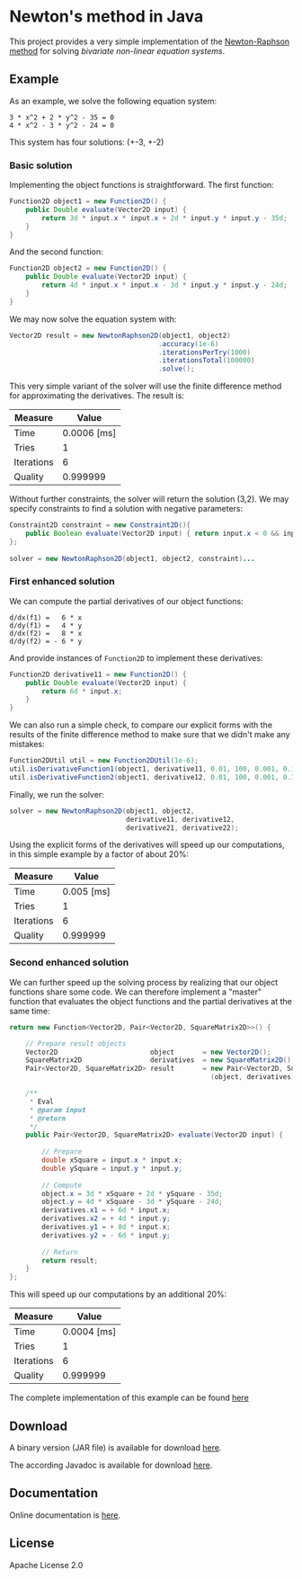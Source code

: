 # Newton's method in Java 

This project provides a very simple implementation of the [Newton-Raphson method](http://en.wikipedia.org/wiki/Newton%27s_method) 
for solving *bivariate non-linear equation systems*. 

## Example

As an example, we solve the following equation system:

```
3 * x^2 + 2 * y^2 - 35 = 0
4 * x^2 - 3 * y^2 - 24 = 0
```

This system has four solutions: (+-3, +-2)

### Basic solution

Implementing the object functions is straightforward. The first function:

```Java
Function2D object1 = new Function2D() {
	public Double evaluate(Vector2D input) {
		return 3d * input.x * input.x + 2d * input.y * input.y - 35d;
	}
}
```

And the second function:

```Java
Function2D object2 = new Function2D() {
	public Double evaluate(Vector2D input) {
		return 4d * input.x * input.x - 3d * input.y * input.y - 24d;
	}
}
```

We may now solve the equation system with:

```Java
Vector2D result = new NewtonRaphson2D(object1, object2)
                                     .accuracy(1e-6)
                                     .iterationsPerTry(1000)
                                     .iterationsTotal(100000)
                                     .solve();
```

This very simple variant of the solver will use the finite difference method for approximating the derivatives. The result is:

Measure    | Value
---------- | -------------
Time       | 0.0006 [ms]
Tries      | 1
Iterations | 6
Quality    | 0.999999

Without further constraints, the solver will return the solution (3,2). We may specify constraints to
find a solution with negative parameters:

```Java
Constraint2D constraint = new Constraint2D(){ 
	public Boolean evaluate(Vector2D input) { return input.x < 0 && input.y < 0; } 
};
                    
solver = new NewtonRaphson2D(object1, object2, constraint)...
```

### First enhanced solution

We can compute the partial derivatives of our object functions:

```
d/dx(f1) =   6 * x
d/dy(f1) =   4 * y
d/dx(f2) =   8 * x
d/dy(f2) = - 6 * y
```

And provide instances of ```Function2D``` to implement these derivatives:

```Java
Function2D derivative11 = new Function2D() {
	public Double evaluate(Vector2D input) {
		return 6d * input.x;
	}
}
```

We can also run a simple check, to compare our explicit forms with the results of the finite difference method to make sure that
we didn't make any mistakes:

```Java
Function2DUtil util = new Function2DUtil(1e-6);
util.isDerivativeFunction1(object1, derivative11, 0.01, 100, 0.001, 0.1d, 0.01d);
util.isDerivativeFunction2(object1, derivative12, 0.01, 100, 0.001, 0.1d, 0.01d);
```

Finally, we run the solver:

```Java
solver = new NewtonRaphson2D(object1, object2, 
							 derivative11, derivative12, 
							 derivative21, derivative22);
```

Using the explicit forms of the derivatives will speed up our computations, in this simple example by a factor of about 20%:

Measure    | Value
---------- | -------------
Time       | 0.005 [ms]
Tries      | 1
Iterations | 6
Quality    | 0.999999

### Second enhanced solution

We can further speed up the solving process by realizing that our object functions share some code. 
We can therefore implement a "master" function that evaluates the object functions and the partial
derivatives at the same time:

```Java
return new Function<Vector2D, Pair<Vector2D, SquareMatrix2D>>() {

	// Prepare result objects
	Vector2D                       object       = new Vector2D();
    SquareMatrix2D                 derivatives  = new SquareMatrix2D();
    Pair<Vector2D, SquareMatrix2D> result       = new Pair<Vector2D, SquareMatrix2D>
    											  (object, derivatives);

	/**
	 * Eval
	 * @param input
	 * @return
	 */
	public Pair<Vector2D, SquareMatrix2D> evaluate(Vector2D input) {
	
  		// Prepare
  		double xSquare = input.x * input.x;
		double ySquare = input.y * input.y;
                
		// Compute
		object.x = 3d * xSquare + 2d * ySquare - 35d;
		object.y = 4d * xSquare - 3d * ySquare - 24d;
		derivatives.x1 = + 6d * input.x;
		derivatives.x2 = + 4d * input.y;
		derivatives.y1 = + 8d * input.x;
		derivatives.y2 = - 6d * input.y;
                
		// Return
		return result;
	}
};
```

This will speed up our computations by an additional 20%:

Measure    | Value
---------- | -------------
Time       | 0.0004 [ms]
Tries      | 1
Iterations | 6
Quality    | 0.999999

The complete implementation of this example can be found [here](https://github.com/prasser/newtonraphson/blob/master/src/test/de/linearbits/newtonraphson/tests/Tests.java)

Download
------
A binary version (JAR file) is available for download [here](https://rawgithub.com/prasser/newtonraphson/master/jars/newtonraphson-0.0.1.jar).

The according Javadoc is available for download [here](https://rawgithub.com/prasser/newtonraphson/master/jars/newtonraphson-0.0.1-doc.jar). 

Documentation
------
Online documentation is [here](https://rawgithub.com/prasser/newtonraphson/master/doc/index.html).

License
------
Apache License 2.0